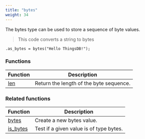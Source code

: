 ```yaml
---
title: "bytes"
weight: 34
---
```


The bytes type can be used to store a sequence of byte values.

> This code converts a string to bytes

```thingsdb,should_pass
.as_bytes = bytes("Hello ThingsDB!");
```

### Functions

Function | Description
------ | -----------
[len](./len) | Return the length of the byte sequence.

### Related functions

Function | Description
------ | -----------
[bytes](../../collection-api/bytes) | Create a new bytes value.
[is_bytes](../../collection-api/is_bytes) | Test if a given value is of type bytes.
